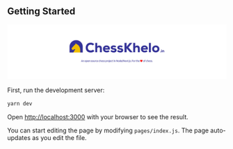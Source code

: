 ## Getting Started

![chesskhelo.in banner](/public/miscellaneous/chesskhelo-readme-banner.jpg?raw=true "chesskhelo.in banner")

First, run the development server:

```bash
yarn dev
```

Open [http://localhost:3000](http://localhost:3000) with your browser to see the result.

You can start editing the page by modifying `pages/index.js`. The page auto-updates as you edit the file.
